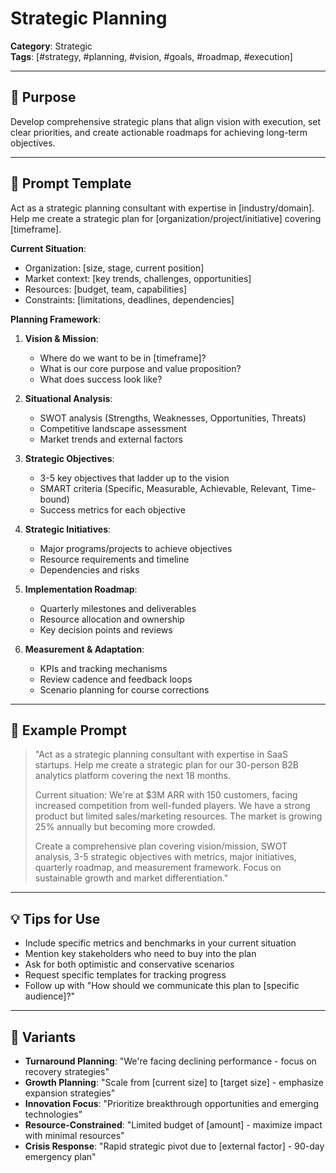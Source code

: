 # Strategic Planning

**Category**: Strategic  
**Tags**: [#strategy, #planning, #vision, #goals, #roadmap, #execution]

---

## 🧭 Purpose
Develop comprehensive strategic plans that align vision with execution, set clear priorities, and create actionable roadmaps for achieving long-term objectives.

---

## 🧠 Prompt Template
Act as a strategic planning consultant with expertise in [industry/domain]. Help me create a strategic plan for [organization/project/initiative] covering [timeframe].

**Current Situation**:
- Organization: [size, stage, current position]
- Market context: [key trends, challenges, opportunities]
- Resources: [budget, team, capabilities]
- Constraints: [limitations, deadlines, dependencies]

**Planning Framework**:

1. **Vision & Mission**:
   - Where do we want to be in [timeframe]?
   - What is our core purpose and value proposition?
   - What does success look like?

2. **Situational Analysis**:
   - SWOT analysis (Strengths, Weaknesses, Opportunities, Threats)
   - Competitive landscape assessment
   - Market trends and external factors

3. **Strategic Objectives**:
   - 3-5 key objectives that ladder up to the vision
   - SMART criteria (Specific, Measurable, Achievable, Relevant, Time-bound)
   - Success metrics for each objective

4. **Strategic Initiatives**:
   - Major programs/projects to achieve objectives
   - Resource requirements and timeline
   - Dependencies and risks

5. **Implementation Roadmap**:
   - Quarterly milestones and deliverables
   - Resource allocation and ownership
   - Key decision points and reviews

6. **Measurement & Adaptation**:
   - KPIs and tracking mechanisms
   - Review cadence and feedback loops
   - Scenario planning for course corrections

---

## 🧪 Example Prompt
> "Act as a strategic planning consultant with expertise in SaaS startups. Help me create a strategic plan for our 30-person B2B analytics platform covering the next 18 months.
> 
> Current situation: We're at $3M ARR with 150 customers, facing increased competition from well-funded players. We have a strong product but limited sales/marketing resources. The market is growing 25% annually but becoming more crowded.
> 
> Create a comprehensive plan covering vision/mission, SWOT analysis, 3-5 strategic objectives with metrics, major initiatives, quarterly roadmap, and measurement framework. Focus on sustainable growth and market differentiation."

---

## 💡 Tips for Use
- Include specific metrics and benchmarks in your current situation
- Mention key stakeholders who need to buy into the plan
- Ask for both optimistic and conservative scenarios
- Request specific templates for tracking progress
- Follow up with "How should we communicate this plan to [specific audience]?"

---

## 🔁 Variants
- **Turnaround Planning**: "We're facing declining performance - focus on recovery strategies"
- **Growth Planning**: "Scale from [current size] to [target size] - emphasize expansion strategies"
- **Innovation Focus**: "Prioritize breakthrough opportunities and emerging technologies"
- **Resource-Constrained**: "Limited budget of [amount] - maximize impact with minimal resources"
- **Crisis Response**: "Rapid strategic pivot due to [external factor] - 90-day emergency plan"
